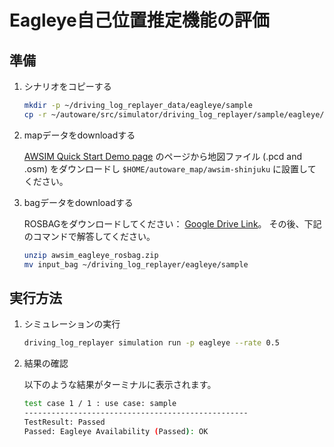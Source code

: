 # Eagleye自己位置推定機能の評価

## 準備

1. シナリオをコピーする

   ```bash
   mkdir -p ~/driving_log_replayer_data/eagleye/sample
   cp -r ~/autoware/src/simulator/driving_log_replayer/sample/eagleye/scenario.yaml ~/driving_log_replayer_data/eagleye/sample
   ```

2. mapデータをdownloadする

   [AWSIM Quick Start Demo page](https://tier4.github.io/AWSIM/GettingStarted/QuickStartDemo/) のページから地図ファイル (.pcd and .osm) をダウンロードし `$HOME/autoware_map/awsim-shinjuku` に設置してください。

3. bagデータをdownloadする

   ROSBAGをダウンロードしてください： [Google Drive Link](https://drive.google.com/file/d/1Zgv9eP0j2hAgTj7pW8n-YaECPQGGQjO2/view)。
   その後、下記のコマンドで解答してください。

   ```bash
   unzip awsim_eagleye_rosbag.zip
   mv input_bag ~/driving_log_replayer/eagleye/sample
   ```

## 実行方法

1. シミュレーションの実行

   ```bash
   driving_log_replayer simulation run -p eagleye --rate 0.5
   ```

2. 結果の確認

   以下のような結果がターミナルに表示されます。

   ```bash
   test case 1 / 1 : use case: sample
   --------------------------------------------------
   TestResult: Passed
   Passed: Eagleye Availability (Passed): OK
   ```
